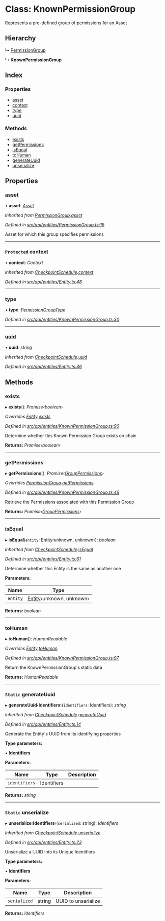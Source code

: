 # Class: KnownPermissionGroup

Represents a pre-defined group of permissions for an Asset

## Hierarchy

  ↳ [PermissionGroup](permissiongroup.md)

  ↳ **KnownPermissionGroup**

## Index

### Properties

* [asset](knownpermissiongroup.md#asset)
* [context](knownpermissiongroup.md#protected-context)
* [type](knownpermissiongroup.md#type)
* [uuid](knownpermissiongroup.md#uuid)

### Methods

* [exists](knownpermissiongroup.md#exists)
* [getPermissions](knownpermissiongroup.md#getpermissions)
* [isEqual](knownpermissiongroup.md#isequal)
* [toHuman](knownpermissiongroup.md#tohuman)
* [generateUuid](knownpermissiongroup.md#static-generateuuid)
* [unserialize](knownpermissiongroup.md#static-unserialize)

## Properties

###  asset

• **asset**: *[Asset](asset.md)*

*Inherited from [PermissionGroup](permissiongroup.md).[asset](permissiongroup.md#asset)*

*Defined in [src/api/entities/PermissionGroup.ts:19](https://github.com/PolymathNetwork/polymesh-sdk/blob/31a16a34/src/api/entities/PermissionGroup.ts#L19)*

Asset for which this group specifies permissions

___

### `Protected` context

• **context**: *Context*

*Inherited from [CheckpointSchedule](checkpointschedule.md).[context](checkpointschedule.md#protected-context)*

*Defined in [src/api/entities/Entity.ts:48](https://github.com/PolymathNetwork/polymesh-sdk/blob/31a16a34/src/api/entities/Entity.ts#L48)*

___

###  type

• **type**: *[PermissionGroupType](../enums/permissiongrouptype.md)*

*Defined in [src/api/entities/KnownPermissionGroup.ts:30](https://github.com/PolymathNetwork/polymesh-sdk/blob/31a16a34/src/api/entities/KnownPermissionGroup.ts#L30)*

___

###  uuid

• **uuid**: *string*

*Inherited from [CheckpointSchedule](checkpointschedule.md).[uuid](checkpointschedule.md#uuid)*

*Defined in [src/api/entities/Entity.ts:46](https://github.com/PolymathNetwork/polymesh-sdk/blob/31a16a34/src/api/entities/Entity.ts#L46)*

## Methods

###  exists

▸ **exists**(): *Promise‹boolean›*

*Overrides [Entity](entity.md).[exists](entity.md#abstract-exists)*

*Defined in [src/api/entities/KnownPermissionGroup.ts:90](https://github.com/PolymathNetwork/polymesh-sdk/blob/31a16a34/src/api/entities/KnownPermissionGroup.ts#L90)*

Determine whether this Known Permission Group exists on chain

**Returns:** *Promise‹boolean›*

___

###  getPermissions

▸ **getPermissions**(): *Promise‹[GroupPermissions](../globals.md#grouppermissions)›*

*Overrides [PermissionGroup](permissiongroup.md).[getPermissions](permissiongroup.md#abstract-getpermissions)*

*Defined in [src/api/entities/KnownPermissionGroup.ts:46](https://github.com/PolymathNetwork/polymesh-sdk/blob/31a16a34/src/api/entities/KnownPermissionGroup.ts#L46)*

Retrieve the Permissions associated with this Permission Group

**Returns:** *Promise‹[GroupPermissions](../globals.md#grouppermissions)›*

___

###  isEqual

▸ **isEqual**(`entity`: [Entity](entity.md)‹unknown, unknown›): *boolean*

*Inherited from [CheckpointSchedule](checkpointschedule.md).[isEqual](checkpointschedule.md#isequal)*

*Defined in [src/api/entities/Entity.ts:61](https://github.com/PolymathNetwork/polymesh-sdk/blob/31a16a34/src/api/entities/Entity.ts#L61)*

Determine whether this Entity is the same as another one

**Parameters:**

Name | Type |
------ | ------ |
`entity` | [Entity](entity.md)‹unknown, unknown› |

**Returns:** *boolean*

___

###  toHuman

▸ **toHuman**(): *HumanReadable*

*Overrides [Entity](entity.md).[toHuman](entity.md#abstract-tohuman)*

*Defined in [src/api/entities/KnownPermissionGroup.ts:97](https://github.com/PolymathNetwork/polymesh-sdk/blob/31a16a34/src/api/entities/KnownPermissionGroup.ts#L97)*

Return the KnownPermissionGroup's static data

**Returns:** *HumanReadable*

___

### `Static` generateUuid

▸ **generateUuid**‹**Identifiers**›(`identifiers`: Identifiers): *string*

*Inherited from [CheckpointSchedule](checkpointschedule.md).[generateUuid](checkpointschedule.md#static-generateuuid)*

*Defined in [src/api/entities/Entity.ts:14](https://github.com/PolymathNetwork/polymesh-sdk/blob/31a16a34/src/api/entities/Entity.ts#L14)*

Generate the Entity's UUID from its identifying properties

**Type parameters:**

▪ **Identifiers**

**Parameters:**

Name | Type | Description |
------ | ------ | ------ |
`identifiers` | Identifiers |   |

**Returns:** *string*

___

### `Static` unserialize

▸ **unserialize**‹**Identifiers**›(`serialized`: string): *Identifiers*

*Inherited from [CheckpointSchedule](checkpointschedule.md).[unserialize](checkpointschedule.md#static-unserialize)*

*Defined in [src/api/entities/Entity.ts:23](https://github.com/PolymathNetwork/polymesh-sdk/blob/31a16a34/src/api/entities/Entity.ts#L23)*

Unserialize a UUID into its Unique Identifiers

**Type parameters:**

▪ **Identifiers**

**Parameters:**

Name | Type | Description |
------ | ------ | ------ |
`serialized` | string | UUID to unserialize  |

**Returns:** *Identifiers*
